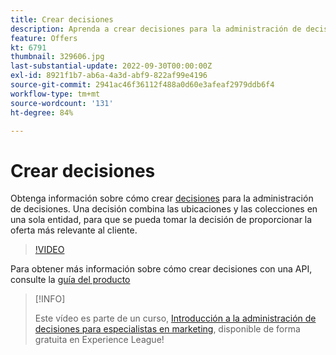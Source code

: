 ```yaml
---
title: Crear decisiones
description: Aprenda a crear decisiones para la administración de decisiones. Una decisión combina las ubicaciones y las colecciones en una sola entidad, para que se pueda tomar la decisión de proporcionar la oferta más relevante al cliente.
feature: Offers
kt: 6791
thumbnail: 329606.jpg
last-substantial-update: 2022-09-30T00:00:00Z
exl-id: 8921f1b7-ab6a-4a3d-abf9-822af99e4196
source-git-commit: 2941ac46f36112f488a0d60e3afeaf2979ddb6f4
workflow-type: tm+mt
source-wordcount: '131'
ht-degree: 84%

---
```


# Crear decisiones

Obtenga información sobre cómo crear [decisiones](https://experienceleague.adobe.com/docs/journey-optimizer/using/offer-decisioniong/create-manage-activities/create-offer-activities.html?lang=es) para la administración de decisiones. Una decisión combina las ubicaciones y las colecciones en una sola entidad, para que se pueda tomar la decisión de proporcionar la oferta más relevante al cliente.

>[!VIDEO](https://video.tv.adobe.com/v/329606?quality=12&learn=on)

Para obtener más información sobre cómo crear decisiones con una API, consulte la [guía del producto](https://experienceleague.adobe.com/docs/journey-optimizer/using/offer-decisioniong/api-reference/activities-api/create.html?lang=es)

>[!INFO]
>
> Este vídeo es parte de un curso, [Introducción a la administración de decisiones para especialistas en marketing](https://experienceleague.adobe.com/?recommended=ExperiencePlatform-U-1-2020.1.offerdecisioning), disponible de forma gratuita en Experience League!
